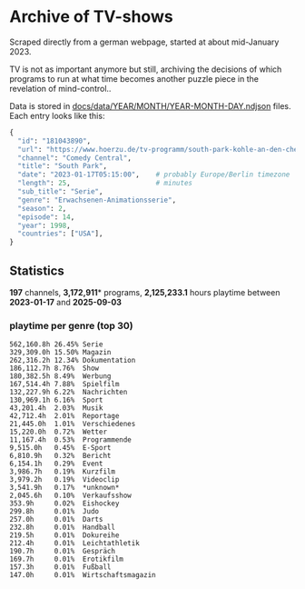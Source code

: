 # Archive of TV-shows

Scraped directly from a german webpage, started at about mid-January 2023.

TV is not as important anymore but still, archiving the decisions of which programs to run at what time
becomes another puzzle piece in the revelation of mind-control.. 

Data is stored in [docs/data/YEAR/MONTH/YEAR-MONTH-DAY.ndjson](docs/data/) files. 
Each entry looks like this:

```python
{
  "id": "181043890", 
  "url": "https://www.hoerzu.de/tv-programm/south-park-kohle-an-den-chefkoch/bid_181043890/", 
  "channel": "Comedy Central", 
  "title": "South Park", 
  "date": "2023-01-17T05:15:00",    # probably Europe/Berlin timezone 
  "length": 25,                     # minutes 
  "sub_title": "Serie", 
  "genre": "Erwachsenen-Animationsserie", 
  "season": 2, 
  "episode": 14, 
  "year": 1998, 
  "countries": ["USA"],
}
```

## Statistics

**197** channels, **3,172,911*** programs, **2,125,233.1** hours playtime between **2023-01-17** and **2025-09-03**


### playtime per genre (top 30)

    562,160.8h 26.45% Serie
    329,309.0h 15.50% Magazin
    262,316.2h 12.34% Dokumentation
    186,112.7h 8.76%  Show
    180,382.5h 8.49%  Werbung
    167,514.4h 7.88%  Spielfilm
    132,227.9h 6.22%  Nachrichten
    130,969.1h 6.16%  Sport
    43,201.4h  2.03%  Musik
    42,712.4h  2.01%  Reportage
    21,445.0h  1.01%  Verschiedenes
    15,220.0h  0.72%  Wetter
    11,167.4h  0.53%  Programmende
    9,515.0h   0.45%  E-Sport
    6,810.9h   0.32%  Bericht
    6,154.1h   0.29%  Event
    3,986.7h   0.19%  Kurzfilm
    3,979.2h   0.19%  Videoclip
    3,541.9h   0.17%  *unknown*
    2,045.6h   0.10%  Verkaufsshow
    353.9h     0.02%  Eishockey
    299.8h     0.01%  Judo
    257.0h     0.01%  Darts
    232.8h     0.01%  Handball
    219.5h     0.01%  Dokureihe
    212.4h     0.01%  Leichtathletik
    190.7h     0.01%  Gespräch
    169.7h     0.01%  Erotikfilm
    157.3h     0.01%  Fußball
    147.0h     0.01%  Wirtschaftsmagazin
